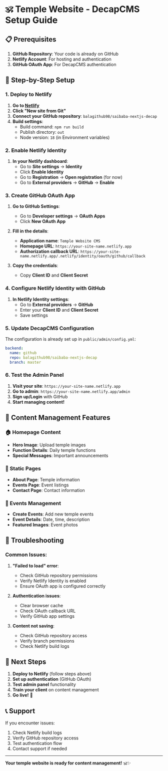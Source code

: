 # 🕉️ Temple Website - DecapCMS Setup Guide

## 📋 Prerequisites

1. **GitHub Repository**: Your code is already on GitHub
2. **Netlify Account**: For hosting and authentication
3. **GitHub OAuth App**: For DecapCMS authentication

## 🚀 Step-by-Step Setup

### 1. Deploy to Netlify

1. **Go to [Netlify](https://netlify.com)**
2. **Click "New site from Git"**
3. **Connect your GitHub repository**: `balagithub98/saibaba-nextjs-decap`
4. **Build settings**:
   - Build command: `npm run build`
   - Publish directory: `out`
   - Node version: `18` (in Environment variables)

### 2. Enable Netlify Identity

1. **In your Netlify dashboard**:
   - Go to **Site settings** → **Identity**
   - Click **Enable Identity**
   - Go to **Registration** → **Open registration** (for now)
   - Go to **External providers** → **GitHub** → **Enable**

### 3. Create GitHub OAuth App

1. **Go to GitHub Settings**:
   - Go to **Developer settings** → **OAuth Apps**
   - Click **New OAuth App**

2. **Fill in the details**:
   - **Application name**: `Temple Website CMS`
   - **Homepage URL**: `https://your-site-name.netlify.app`
   - **Authorization callback URL**: `https://your-site-name.netlify.app/.netlify/identity/oauth/github/callback`

3. **Copy the credentials**:
   - Copy **Client ID** and **Client Secret**

### 4. Configure Netlify Identity with GitHub

1. **In Netlify Identity settings**:
   - Go to **External providers** → **GitHub**
   - Enter your **Client ID** and **Client Secret**
   - Save settings

### 5. Update DecapCMS Configuration

The configuration is already set up in `public/admin/config.yml`:

```yaml
backend:
  name: github
  repo: balagithub98/saibaba-nextjs-decap
  branch: master
```

### 6. Test the Admin Panel

1. **Visit your site**: `https://your-site-name.netlify.app`
2. **Go to admin**: `https://your-site-name.netlify.app/admin`
3. **Sign up/Login** with GitHub
4. **Start managing content!**

## 📝 Content Management Features

### 🏠 Homepage Content
- **Hero Image**: Upload temple images
- **Function Details**: Daily temple functions
- **Special Messages**: Important announcements

### 📄 Static Pages
- **About Page**: Temple information
- **Events Page**: Event listings
- **Contact Page**: Contact information

### 📅 Events Management
- **Create Events**: Add new temple events
- **Event Details**: Date, time, description
- **Featured Images**: Event photos

## 🔧 Troubleshooting

### Common Issues:

1. **"Failed to load" error**:
   - Check GitHub repository permissions
   - Verify Netlify Identity is enabled
   - Ensure OAuth app is configured correctly

2. **Authentication issues**:
   - Clear browser cache
   - Check OAuth callback URL
   - Verify GitHub app settings

3. **Content not saving**:
   - Check GitHub repository access
   - Verify branch permissions
   - Check Netlify build logs

## 🎯 Next Steps

1. **Deploy to Netlify** (follow steps above)
2. **Set up authentication** (GitHub OAuth)
3. **Test admin panel** functionality
4. **Train your client** on content management
5. **Go live!** 🚀

## 📞 Support

If you encounter issues:
1. Check Netlify build logs
2. Verify GitHub repository access
3. Test authentication flow
4. Contact support if needed

---

**Your temple website is ready for content management!** 🕉️✨
